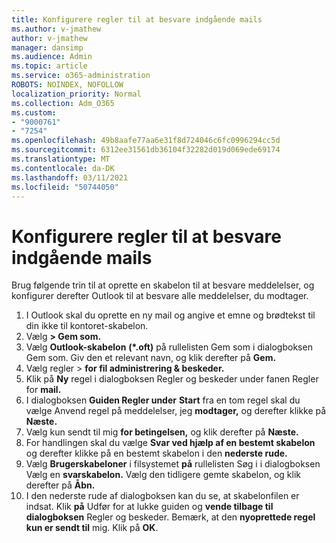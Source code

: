 ```yaml
---
title: Konfigurere regler til at besvare indgående mails
ms.author: v-jmathew
author: v-jmathew
manager: dansimp
ms.audience: Admin
ms.topic: article
ms.service: o365-administration
ROBOTS: NOINDEX, NOFOLLOW
localization_priority: Normal
ms.collection: Adm_O365
ms.custom:
- "9000761"
- "7254"
ms.openlocfilehash: 49b8aafe77aa6e31f8d724046c6fc0996294cc5d
ms.sourcegitcommit: 6312ee31561db36104f32282d019d069ede69174
ms.translationtype: MT
ms.contentlocale: da-DK
ms.lasthandoff: 03/11/2021
ms.locfileid: "50744050"
---
```

# <a name="set-up-rules-to-reply-to-incoming-emails"></a>Konfigurere regler til at besvare indgående mails

Brug følgende trin til at oprette en skabelon til at besvare meddelelser, og konfigurer derefter Outlook til at besvare alle meddelelser, du modtager.

1. I Outlook skal du oprette en ny mail og angive et emne og brødtekst til din ikke til kontoret-skabelon.
2. Vælg **> Gem som.**
3. Vælg **Outlook-skabelon** **(*.oft)** på rullelisten Gem som i dialogboksen Gem som.  Giv den et relevant navn, og klik derefter på **Gem.**
4. Vælg regler  >  **for fil administrering & beskeder.**
5. Klik på **Ny** regel i dialogboksen  Regler og beskeder under fanen Regler for **mail.**
6. I dialogboksen **Guiden Regler under** **Start** fra en tom regel skal du vælge Anvend regel på meddelelser, jeg **modtager,** og derefter klikke på **Næste.**
7. Vælg kun sendt til mig **for betingelsen,** og klik derefter på **Næste.**
8. For handlingen skal du vælge **Svar ved hjælp af en bestemt skabelon** og derefter klikke på en bestemt skabelon i den **nederste rude.**
9. Vælg **Brugerskabeloner** i filsystemet **på** rullelisten Søg i i dialogboksen Vælg en **svarskabelon.** Vælg den tidligere gemte skabelon, og klik derefter på **Åbn.**
10. I den nederste rude af dialogboksen kan du se, at skabelonfilen er indsat. Klik **på** Udfør for at lukke guiden og **vende tilbage til dialogboksen** Regler og beskeder. Bemærk, at den **nyoprettede regel kun er sendt til** mig. Klik på **OK**.

